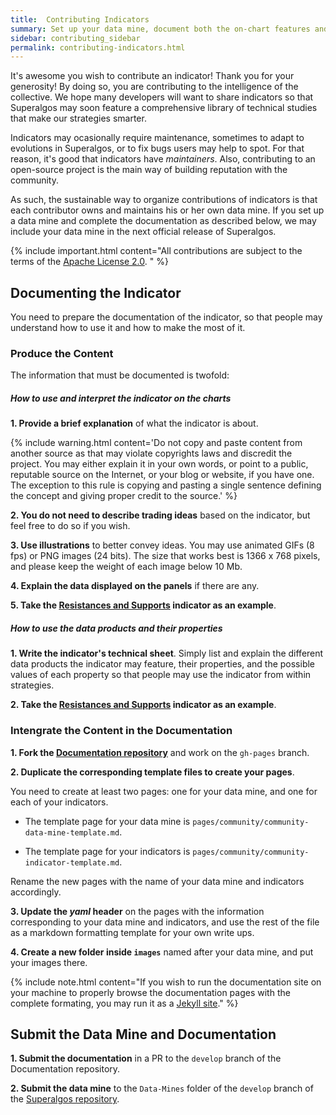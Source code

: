 ```yaml
---
title:  Contributing Indicators
summary: Set up your data mine, document both the on-chart features and the data products made available to other bots, and submit a PR to the corresponding repository.
sidebar: contributing_sidebar
permalink: contributing-indicators.html
---
```


It's awesome you wish to contribute an indicator! Thank you for your generosity! By doing so, you are contributing to the intelligence of the collective. We hope many developers will want to share indicators so that Superalgos may soon feature a comprehensive library of technical studies that make our strategies smarter.

Indicators may ocasionally require maintenance, sometimes to adapt to evolutions in Superalgos, or to fix bugs users may help to spot. For that reason, it's good that indicators have *maintainers*. Also, contributing to an open-source project is the main way of building reputation with the community. 

As such, the sustainable way to organize contributions of indicators is that each contributor owns and maintains his or her own data mine. If you set up a data mine and complete the documentation as described below, we may include your data mine in the next official release of Superalgos.

{% include important.html content="All contributions are subject to the terms of the <a href='https://github.com/Superalgos/Superalgos/blob/master/LICENSE' rel='nofollow' rel='noopener' target='_blank'>Apache License 2.0</a>. " %}

## Documenting the Indicator

You need to prepare the documentation of the indicator, so that people may understand how to use it and how to make the most of it. 

### Produce the Content

The information that must be documented is twofold:

##### How to use and interpret the indicator on the charts

**1. Provide a brief explanation** of what the indicator is about. 

{% include warning.html content='Do not copy and paste content from another source as that may violate copyrights laws and discredit the project. You may either explain it in your own words, or point to a public, reputable source on the Internet, or your blog or website, if you have one. The exception to this rule is copying and pasting a single sentence defining the concept and giving proper credit to the source.' %}

**2. You do not need to describe trading ideas** based on the indicator, but feel free to do so if you wish.

**3. Use illustrations** to better convey ideas. You may use animated GIFs (8 fps) or PNG images (24 bits). The size that works best is 1366 x 768 pixels, and please keep the weight of each image below 10 Mb.

**4. Explain the data displayed on the panels** if there are any.

**5. Take the [Resistances and Supports](community-indicator-resistances-and-supports.html) indicator as an example**.

##### How to use the data products and their properties

**1. Write the indicator's technical sheet**. Simply list and explain the different data products the indicator may feature, their properties, and the possible values of each property so that people may use the indicator from within strategies.

**2. Take the [Resistances and Supports](community-indicator-resistances-and-supports.html) indicator as an example**.

### Intengrate the Content in the Documentation

**1. Fork the <a href="https://github.com/Superalgos/Documentation/" rel="noopener" target="_blank">Documentation repository</a>** and work on the ```gh-pages``` branch.

**2. Duplicate the corresponding template files to create your pages**.

You need to create at least two pages: one for your data mine, and one for each of your indicators.

* The template page for your data mine is ```pages/community/community-data-mine-template.md```.

* The template page for your indicators is ```pages/community/community-indicator-template.md```.

Rename the new pages with the name of your data mine and indicators accordingly.

**3. Update the *yaml* header** on the pages with the information corresponding to your data mine and indicators, and use the rest of the file as a markdown formatting template for your own write ups.

**4. Create a new folder inside ```images```** named after your data mine, and put your images there.

{% include note.html content="If you wish to run the documentation site on your machine to properly browse the documentation pages with the complete formating, you may run it as a <a href='https://jekyllrb.com/docs/' rel='nofollow' rel='noopener' target='_blank'>Jekyll site</a>." %}

## Submit the Data Mine and Documentation

**1. Submit the documentation** in a PR to the ```develop``` branch of the Documentation repository.

**2. Submit the data mine** to the ```Data-Mines``` folder of the ```develop``` branch of the <a href="https://github.com/Superalgos/Superalgos/tree/develop" rel="noopener" target="_blank">Superalgos repository</a>.